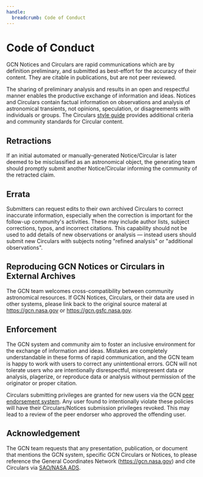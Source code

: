 ```yaml
---
handle:
  breadcrumb: Code of Conduct
---
```


# Code of Conduct

GCN Notices and Circulars are rapid communications which are by definition preliminary, and submitted as best-effort for the accuracy of their content. They are citable in publications, but are not peer reviewed.

The sharing of preliminary analysis and results in an open and respectful manner enables the productive exchange of information and ideas. Notices and Circulars contain factual information on observations and analysis of astronomical transients, not opinions, speculation, or disagreements with individuals or groups. The Circulars [style guide](/circulars/styleguide) provides additional criteria and community standards for Circular content.

## Retractions

If an initial automated or manually-generated Notice/Circular is later deemed to be misclassified as an astronomical object, the generating team should promptly submit another Notice/Circular informing the community of the retracted claim.

## Errata

Submitters can request edits to their own archived Circulars to correct inaccurate information, especially when the correction is important for the follow-up community's activities. These may include author lists, subject corrections, typos, and incorrect citations. This capability should not be used to add details of new observations or analysis &mdash; instead users should submit new Circulars with subjects noting "refined analysis" or "additional observations".

## Reproducing GCN Notices or Circulars in External Archives

The GCN team welcomes cross-compatibility between community astronomical resources. If GCN Notices, Circulars, or their data are used in other systems, please link back to the original source materal at https://gcn.nasa.gov or https://gcn.gsfc.nasa.gov.

## Enforcement

The GCN system and community aim to foster an inclusive environment for the exchange of information and ideas. Mistakes are completely understandable in these forms of rapid communication, and the GCN team is happy to work with users to correct any unintentional errors. GCN will not tolerate users who are intentionally disrespectful, misrepresent data or analysis, plagerize, or reproduce data or analysis without permission of the originator or proper citation.

Circulars submitting privileges are granted for new users via the GCN [peer endorsement system](/user/endorsements). Any user found to intentionally violate these policies will have their Circulars/Notices submission privileges revoked. This may lead to a review of the peer endorser who approved the offending user.

## Acknowledgement

The GCN team requests that any presentation, publication, or document that mentions the GCN system, specific GCN Circulars or Notices, to please reference the General Coordinates Network (https://gcn.nasa.gov) and cite Circulars via [SAO/NASA ADS](https://ui.adsabs.harvard.edu).